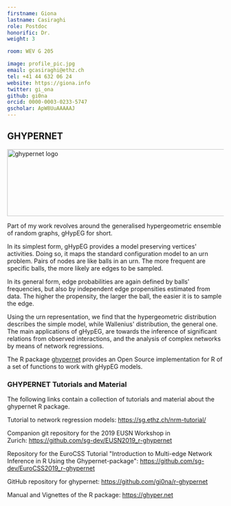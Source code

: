 ```yaml
---
firstname: Giona
lastname: Casiraghi
role: Postdoc
honorific: Dr.
weight: 3

room: WEV G 205

image: profile_pic.jpg
email: gcasiraghi@ethz.ch
tel: +41 44 632 06 24
website: https://giona.info
twitter: gi_ona
github: gi0na
orcid: 0000-0003-0233-5747
gscholar: ApW8UuAAAAAJ
---
```




## GHYPERNET

<img src="https://ghyper.net/reference/figures/logo.svg" alt="ghypernet logo" width="790" height="156"/>

Part of my work revolves around the generalised hypergeometric ensemble of random graphs, gHypEG for short.

In its simplest form, gHypEG provides a model preserving vertices' activities.
Doing so, it maps the standard configuration model to an urn problem.
Pairs of nodes are like balls in an urn.
The more frequent are specific balls, the more likely are edges to be sampled.

In its general form, edge probabilities are again defined by balls' frequencies, but also by independent edge propensities estimated from data.
The higher the propensity, the larger the ball, the easier it is to sample the edge.

Using the urn representation, we find that the hypergeometric distribution describes the simple model, while Wallenius' distribution, the general one.
The main applications of gHypEG, are towards the inference of significant relations from observed interactions, and the analysis of complex networks by means of network regressions.

The R package [ghypernet](https://ghyper.net) provides an Open Source implementation for R of a set of functions to work with gHypEG models.

### GHYPERNET Tutorials and Material

The following links contain a collection of tutorials and material about the ghypernet R package.

Tutorial to network regression models: https://sg.ethz.ch/nrm-tutorial/

Companion git repository for the 2019 EUSN Workshop in Zurich: https://github.com/sg-dev/EUSN2019_r-ghypernet

Repository for the EuroCSS Tutorial "Introduction to Multi-edge Network Inference in R Using the Ghypernet-package": https://github.com/sg-dev/EuroCSS2019_r-ghypernet

GitHub repository for ghypernet: https://github.com/gi0na/r-ghypernet

Manual and Vignettes of the R package: https://ghyper.net